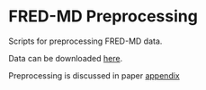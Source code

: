 # FRED-MD Preprocessing

Scripts for preprocessing FRED-MD data. 

Data can be downloaded [here](https://research.stlouisfed.org/econ/mccracken/fred-databases/).

Preprocessing is discussed in paper [appendix](https://s3.amazonaws.com/files.fred.stlouisfed.org/fred-md/Appendix_Tables_Update.pdf)
